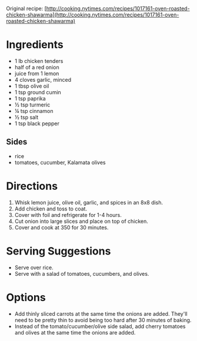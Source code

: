 Original recipe: [http://cooking.nytimes.com/recipes/1017161-oven-roasted-chicken-shawarma](http://cooking.nytimes.com/recipes/1017161-oven-roasted-chicken-shawarma)

# Ingredients

- 1 lb chicken tenders
- half of a red onion
- juice from 1 lemon
- 4 cloves garlic, minced
- 1 tbsp olive oil
- 1 tsp ground cumin
- 1 tsp paprika
- ½ tsp turmeric
- ¼ tsp cinnamon
- ½ tsp salt
- 1 tsp black pepper

## Sides

- rice
- tomatoes, cucumber, Kalamata olives

# Directions

1. Whisk lemon juice, olive oil, garlic, and spices in an 8x8 dish.
1. Add chicken and toss to coat.
1. Cover with foil and refrigerate for 1-4 hours.
1. Cut onion into large slices and place on top of chicken.
1. Cover and cook at 350 for 30 minutes.

# Serving Suggestions

- Serve over rice.
- Serve with a salad of tomatoes, cucumbers, and olives.

# Options

- Add thinly sliced carrots at the same time the onions are added. They'll need to be pretty thin to avoid being too hard after 30 minutes of baking.
- Instead of the tomato/cucumber/olive side salad, add cherry tomatoes and olives at the same time the onions are added.

